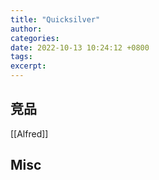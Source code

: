```yaml
---
title: "Quicksilver"
author: 
categories: 
date: 2022-10-13 10:24:12 +0800
tags: 
excerpt: 
---
```













## 竞品

[[Alfred]]





## Misc






